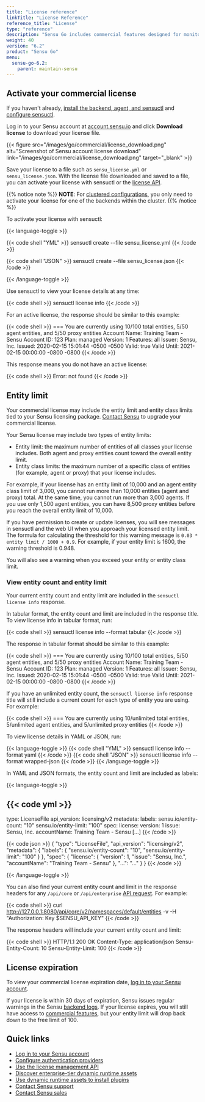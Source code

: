 ```yaml
---
title: "License reference"
linkTitle: "License Reference"
reference_title: "License"
type: "reference"
description: "Sensu Go includes commercial features designed for monitoring at scale. Activate and manage your commercial license with sensuctl and your Sensu account. Read this document to learn more."
weight: 40
version: "6.2"
product: "Sensu Go"
menu:
  sensu-go-6.2:
    parent: maintain-sensu
---
```


## Activate your commercial license

If you haven't already, [install the backend, agent, and sensuctl][2] and [configure sensuctl][3].

Log in to your Sensu account at [account.sensu.io][1] and click **Download license** to download your license file.

{{< figure src="/images/go/commercial/license_download.png" alt="Screenshot of Sensu account license download" link="/images/go/commercial/license_download.png" target="_blank" >}}

Save your license to a file such as `sensu_license.yml` or `sensu_license.json`.
With the license file downloaded and saved to a file, you can activate your license with sensuctl or the [license API][4].

{{% notice note %}}
**NOTE**: For [clustered configurations](../../deploy-sensu/cluster-sensu), you only need to activate your license for one of the backends within the cluster.
{{% /notice %}}

To activate your license with sensuctl:

{{< language-toggle >}}

{{< code shell "YML" >}}
sensuctl create --file sensu_license.yml
{{< /code >}}

{{< code shell "JSON" >}}
sensuctl create --file sensu_license.json
{{< /code >}}

{{< /language-toggle >}}

Use sensuctl to view your license details at any time:

{{< code shell >}}
sensuctl license info
{{< /code >}}

For an active license, the response should be similar to this example:

{{< code shell >}}
=== You are currently using 10/100 total entities, 5/50 agent entities, and 5/50 proxy entities
Account Name: Training Team - Sensu
Account ID:   123
Plan:         managed
Version:      1
Features:     all
Issuer:       Sensu, Inc.
Issued:       2020-02-15 15:01:44 -0500 -0500
Valid:        true
Valid Until:  2021-02-15 00:00:00 -0800 -0800
{{< /code >}}

This response means you do not have an active license:

{{< code shell >}}
Error: not found
{{< /code >}}

## Entity limit

Your commercial license may include the entity limit and entity class limits tied to your Sensu licensing package.
[Contact Sensu][8] to upgrade your commercial license.

Your Sensu license may include two types of entity limits:

- Entity limit: the maximum number of entities of all classes your license includes.
Both agent and proxy entities count toward the overall entity limit.
- Entity class limits: the maximum number of a specific class of entities (for example, agent or proxy) that your license includes.

For example, if your license has an entity limit of 10,000 and an agent entity class limit of 3,000, you cannot run more than 10,000 entities (agent and proxy) total.
At the same time, you cannot run more than 3,000 agents.
If you use only 1,500 agent entities, you can have 8,500 proxy entities before you reach the overall entity limit of 10,000.

If you have permission to create or update licenses, you will see messages in sensuctl and the web UI when you approach your licensed entity limit.
The formula for calculating the threshold for this warning message is `0.03 * entity limit / 1000 + 0.9`.
For example, if your entity limit is 1600, the warning threshold is 0.948.

You will also see a warning when you exceed your entity or entity class limit.

### View entity count and entity limit

Your current entity count and entity limit are included in the `sensuctl license info` response.

In tabular format, the entity count and limit are included in the response title.
To view license info in tabular format, run:

{{< code shell >}}
sensuctl license info --format tabular
{{< /code >}}

The response in tabular format should be similar to this example:

{{< code shell >}}
=== You are currently using 10/100 total entities, 5/50 agent entities, and 5/50 proxy entities
Account Name: Training Team - Sensu
Account ID:   123
Plan:         managed
Version:      1
Features:     all
Issuer:       Sensu, Inc.
Issued:       2020-02-15 15:01:44 -0500 -0500
Valid:        true
Valid Until:  2021-02-15 00:00:00 -0800 -0800
{{< /code >}}

If you have an unlimited entity count, the `sensuctl license info` response title will still include a current count for each type of entity you are using.
For example:

{{< code shell >}}
=== You are currently using 10/unlimited total entities, 5/unlimited agent entities, and 5/unlimited proxy entities
{{< /code >}}

To view license details in YAML or JSON, run:

{{< language-toggle >}}
{{< code shell "YML" >}}
sensuctl license info --format yaml
{{< /code >}}
{{< code shell "JSON" >}}
sensuctl license info --format wrapped-json
{{< /code >}}
{{< /language-toggle >}}

In YAML and JSON formats, the entity count and limit are included as labels:

{{< language-toggle >}}

{{< code yml >}}
---
type: LicenseFile
api_version: licensing/v2
metadata:
  labels:
    sensu.io/entity-count: "10"
    sensu.io/entity-limit: "100"
spec:
  license:
    version: 1
    issue: Sensu, Inc.
    accountName: Training Team - Sensu
[...]
{{< /code >}}

{{< code json >}}
{
  "type": "LicenseFile",
  "api_version": "licensing/v2",
  "metadata": {
    "labels": {
      "sensu.io/entity-count": "10",
      "sensu.io/entity-limit": "100"
    }
  },
  "spec": {
    "license": {
      "version": 1,
      "issue": "Sensu, Inc.",
      "accountName": "Training Team - Sensu"
    },
    "...": "..."
  }
}
{{< /code >}}

{{< /language-toggle >}}

You can also find your current entity count and limit in the response headers for any `/api/core` or `/api/enterprise` [API request][9].
For example:

{{< code shell >}}
curl http://127.0.0.1:8080/api/core/v2/namespaces/default/entities -v -H "Authorization: Key $SENSU_API_KEY"
{{< /code >}}

The response headers will include your current entity count and limit:

{{< code shell >}}
HTTP/1.1 200 OK
Content-Type: application/json
Sensu-Entity-Count: 10
Sensu-Entity-Limit: 100
{{< /code >}}

## License expiration

To view your commercial license expiration date, [log in to your Sensu account][1].

If your license is within 30 days of expiration, Sensu issues regular warnings in the Sensu [backend logs][6].
If your license expires, you will still have access to [commercial features][5], but your entity limit will drop back down to the free limit of 100.

## Quick links

- [Log in to your Sensu account][1]
- [Configure authentication providers][10]
- [Use the license management API][4]
- [Discover enterprise-tier dynamic runtime assets][11]
- [Use dynamic runtime assets to install plugins][12]
- [Contact Sensu support][8]
- [Contact Sensu sales][7]


[1]: https://account.sensu.io/
[2]: ../../deploy-sensu/install-sensu/
[3]: ../../../sensuctl/#first-time-setup-and-authentication
[4]: ../../../api/license/
[5]: ../../../commercial/
[6]: ../troubleshoot/
[7]: https://sensu.io/contact?subject=contact-sales
[8]: https://account.sensu.io/support
[9]: ../../../api/
[10]: ../../control-access/
[11]: https://bonsai.sensu.io/assets?tiers%5B%5D=4
[12]: ../../../plugins/use-assets-to-install-plugins/
